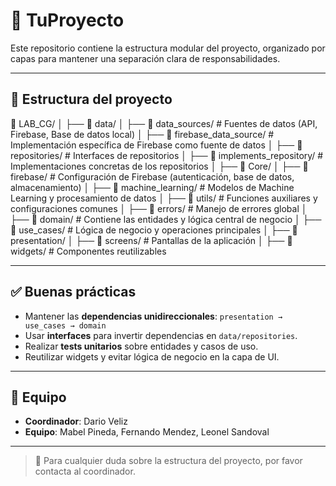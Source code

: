 # 📁 TuProyecto

Este repositorio contiene la estructura modular del proyecto, organizado por capas para mantener una separación clara de responsabilidades.

---

## 📂 Estructura del proyecto

📁 LAB_CG/
│
├── 📁 data/
│ ├── 📁 data_sources/ # Fuentes de datos (API, Firebase, Base de datos local)
│ ├── 📁 firebase_data_source/ # Implementación específica de Firebase como fuente de datos
│ ├── 📁 repositories/ # Interfaces de repositorios
│ ├── 📁 implements_repository/ # Implementaciones concretas de los repositorios
│
├── 📁 Core/
│ ├── 📁 firebase/ # Configuración de Firebase (autenticación, base de datos, almacenamiento)
│ ├── 📁 machine_learning/ # Modelos de Machine Learning y procesamiento de datos
│ ├── 📁 utils/ # Funciones auxiliares y configuraciones comunes
│ ├── 📁 errors/ # Manejo de errores global
│
├── 📁 domain/ # Contiene las entidades y lógica central de negocio
│
├── 📁 use_cases/ # Lógica de negocio y operaciones principales
│
├── 📁 presentation/
│ ├── 📁 screens/ # Pantallas de la aplicación
│ ├── 📁 widgets/ # Componentes reutilizables

---

## ✅ Buenas prácticas

- Mantener las **dependencias unidireccionales**:
  `presentation → use_cases → domain`
- Usar **interfaces** para invertir dependencias en `data/repositories`.
- Realizar **tests unitarios** sobre entidades y casos de uso.
- Reutilizar widgets y evitar lógica de negocio en la capa de UI.

---

## 👥 Equipo

- **Coordinador**: Dario Veliz
- **Equipo**: Mabel Pineda, Fernando Mendez, Leonel Sandoval

---

> 💬 Para cualquier duda sobre la estructura del proyecto, por favor contacta al coordinador.
